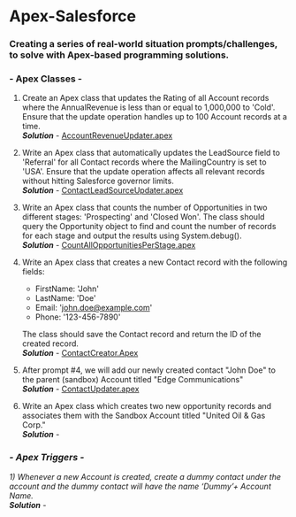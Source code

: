 # Apex-Salesforce
<h3>Creating a series of real-world situation prompts/challenges, to solve with Apex-based programming solutions.</h3>

<h3> - Apex Classes - </h3>

1) Create an Apex class that updates the Rating of all Account records where the AnnualRevenue is less than or equal to 1,000,000 to 'Cold'. Ensure that the update operation handles up to 100 Account records at a time.
    <br>**_Solution_** - [AccountRevenueUpdater.apex](https://github.com/freemacj/Apex-Salesforce/blob/main/AccountRevenueUpdater.apex)


2) Write an Apex class that automatically updates the LeadSource field to 'Referral' for all Contact records where the MailingCountry is set to 'USA'. Ensure that the update operation affects all relevant records without hitting Salesforce governor limits.
    <br>**_Solution_** - [ContactLeadSourceUpdater.apex](https://github.com/freemacj/Apex-Salesforce/blob/main/AccountRevenueUpdater.apex)

3) Write an Apex class that counts the number of Opportunities in two different stages: 'Prospecting' and 'Closed Won'. The class should query the Opportunity object to find and count the number of records for each stage and output the results using System.debug().
    <br>**_Solution_** - [CountAllOpportunitiesPerStage.apex](https://github.com/freemacj/Apex-Salesforce/blob/main/CountAllOpportunitiesPerStage.apex)



4) Write an Apex class that creates a new Contact record with the following fields:

    - FirstName: 'John'
    - LastName: 'Doe'
    - Email: 'john.doe@example.com'
    - Phone: '123-456-7890'

    The class should save the Contact record and return the ID of the created record.
    <br>**_Solution_** - [ContactCreator.Apex](https://github.com/freemacj/Apex-Salesforce/blob/main/ContactCreator.Apex)

5) After prompt #4, we will add our newly created contact "John Doe" to the parent (sandbox) Account titled "Edge Communications"
    <br>**_Solution_** - [ContactUpdater.apex](https://github.com/freemacj/Apex-Salesforce/blob/main/ContactUpdater.apex)

6) Write an Apex class which creates two new opportunity records and associates them with the Sandbox Account titled "United Oil & Gas Corp."
    <br><Strong><em>Solution<em></Strong> - 

<h3> - Apex Triggers - </h3>
1) Whenever a new Account is created, create a dummy contact under the account and the dummy contact will have the name ‘Dummy’+ Account Name.
    <br><Strong><em>Solution<em></Strong> -
